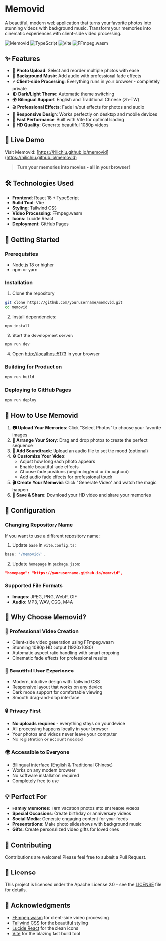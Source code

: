 # Memovid

A beautiful, modern web application that turns your favorite photos into stunning videos with background music. Transform your memories into cinematic experiences with client-side video processing.

![Memovid](https://img.shields.io/badge/React-18.3.1-blue)
![TypeScript](https://img.shields.io/badge/TypeScript-5.5.3-blue)
![Vite](https://img.shields.io/badge/Vite-5.4.2-purple)
![FFmpeg.wasm](https://img.shields.io/badge/FFmpeg.wasm-0.12.15-red)

## ✨ Features

- 📸 **Photo Upload**: Select and reorder multiple photos with ease
- 🎵 **Background Music**: Add audio with professional fade effects
- ⚡ **Client-side Processing**: Everything runs in your browser - completely private
- 🌓 **Dark/Light Theme**: Automatic theme switching
- 🌍 **Bilingual Support**: English and Traditional Chinese (zh-TW)
- 🎬 **Professional Effects**: Fade in/out effects for photos and audio
- 📱 **Responsive Design**: Works perfectly on desktop and mobile devices
- 🚀 **Fast Performance**: Built with Vite for optimal loading
- 🎥 **HD Quality**: Generate beautiful 1080p videos

## 🎯 Live Demo

Visit Memovid: [https://hilichiu.github.io/memovid](https://hilichiu.github.io/memovid)

> **Turn your memories into movies - all in your browser!**

## 🛠️ Technologies Used

- **Frontend**: React 18 + TypeScript
- **Build Tool**: Vite
- **Styling**: Tailwind CSS
- **Video Processing**: FFmpeg.wasm
- **Icons**: Lucide React
- **Deployment**: GitHub Pages

## 🚀 Getting Started

### Prerequisites

- Node.js 18 or higher
- npm or yarn

### Installation

1. Clone the repository:
```bash
git clone https://github.com/yourusername/memovid.git
cd memovid
```

2. Install dependencies:
```bash
npm install
```

3. Start the development server:
```bash
npm run dev
```

4. Open [http://localhost:5173](http://localhost:5173) in your browser

### Building for Production

```bash
npm run build
```

### Deploying to GitHub Pages

```bash
npm run deploy
```

## 📖 How to Use Memovid

1. **📷 Upload Your Memories**: Click "Select Photos" to choose your favorite images
2. **🔄 Arrange Your Story**: Drag and drop photos to create the perfect sequence
3. **🎵 Add Soundtrack**: Upload an audio file to set the mood (optional)
4. **⚙️ Customize Your Video**:
   - Adjust how long each photo appears
   - Enable beautiful fade effects
   - Choose fade positions (beginning/end or throughout)
   - Add audio fade effects for professional touch
5. **🎬 Create Your Memovid**: Click "Generate Video" and watch the magic happen
6. **💾 Save & Share**: Download your HD video and share your memories

## 🔧 Configuration

### Changing Repository Name

If you want to use a different repository name:

1. Update `base` in `vite.config.ts`:
```typescript
base: '/memovid/',
```

2. Update `homepage` in `package.json`:
```json
"homepage": "https://yourusername.github.io/memovid",
```

### Supported File Formats

- **Images**: JPEG, PNG, WebP, GIF
- **Audio**: MP3, WAV, OGG, M4A

## 🌟 Why Choose Memovid?

### 🎥 Professional Video Creation
- Client-side video generation using FFmpeg.wasm
- Stunning 1080p HD output (1920x1080)
- Automatic aspect ratio handling with smart cropping
- Cinematic fade effects for professional results

### 🎨 Beautiful User Experience
- Modern, intuitive design with Tailwind CSS
- Responsive layout that works on any device
- Dark mode support for comfortable viewing
- Smooth drag-and-drop interface

### 🔒 Privacy First
- **No uploads required** - everything stays on your device
- All processing happens locally in your browser
- Your photos and videos never leave your computer
- No registration or account needed

### 🌍 Accessible to Everyone
- Bilingual interface (English & Traditional Chinese)
- Works on any modern browser
- No software installation required
- Completely free to use

## 💡 Perfect For

- **Family Memories**: Turn vacation photos into shareable videos
- **Special Occasions**: Create birthday or anniversary videos
- **Social Media**: Generate engaging content for your feeds
- **Presentations**: Make photo slideshows with background music
- **Gifts**: Create personalized video gifts for loved ones

## 🤝 Contributing

Contributions are welcome! Please feel free to submit a Pull Request.

## 📄 License

This project is licensed under the Apache License 2.0 - see the [LICENSE](LICENSE) file for details.


## 🙏 Acknowledgments

- [FFmpeg.wasm](https://ffmpegwasm.netlify.app/) for client-side video processing
- [Tailwind CSS](https://tailwindcss.com/) for the beautiful styling
- [Lucide React](https://lucide.dev/) for the clean icons
- [Vite](https://vitejs.dev/) for the blazing fast build tool
